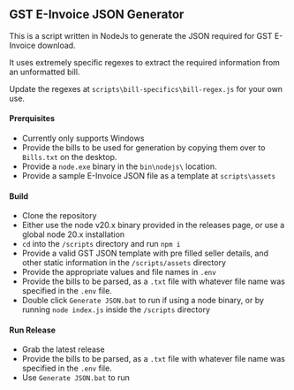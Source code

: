 ## GST E-Invoice JSON Generator

This is a script written in NodeJs to generate the JSON required for GST E-Invoice download.

It uses extremely specific regexes to extract the required information from an unformatted bill.

Update the regexes at `scripts\bill-specifics\bill-regex.js` for your own use.


#### Prerquisites
- Currently only supports Windows 
- Provide the bills to be used for generation by copying them over to `Bills.txt` on the desktop.
- Provide a `node.exe` binary in the `bin\nodejs\` location.
- Provide a sample E-Invoice JSON file as a template at `scripts\assets`

#### Build

- Clone the repository
- Either use the node v20.x binary provided in the releases page, or use a global node 20.x installation
- `cd` into the `/scripts` directory and run `npm i`
- Provide a valid GST JSON template with pre filled seller details, and other static information in the `/scripts/assets` directory
- Provide the appropriate values and file names in `.env`
- Provide the bills to be parsed, as a `.txt` file with whatever file name was specified in the `.env` file.
- Double click `Generate JSON.bat` to run if using a node binary, or by running `node index.js` inside the `/scripts` directory

#### Run Release

- Grab the latest release
- Provide the bills to be parsed, as a `.txt` file with whatever file name was specified in the `.env` file.
- Use `Generate JSON.bat` to run


